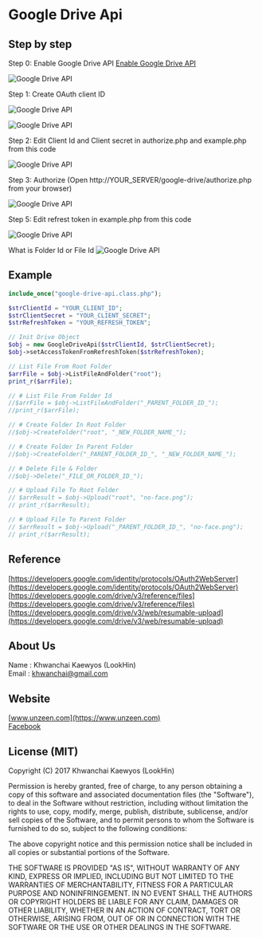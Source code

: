 # Google Drive Api

## Step by step

Step 0: Enable Google Drive API
[Enable Google Drive API](https://console.cloud.google.com/flows/enableapi?apiid=vision.googleapis.com&redirect=https://console.cloud.google.com)  

![Google Drive API](https://www.unzeen.com/github/google-drive-api/google-drive-api-01.jpg "Enable Google Drive API")

Step 1: Create OAuth client ID

![Google Drive API](https://www.unzeen.com/github/google-drive-api/google-drive-api-02.jpg "Enable Google Drive API")

![Google Drive API](https://www.unzeen.com/github/google-drive-api/google-drive-api-03.jpg "Enable Google Drive API")

Step 2: Edit Client Id and Client secret in authorize.php and example.php from this code

![Google Drive API](https://www.unzeen.com/github/google-drive-api/google-drive-api-04.jpg "Enable Google Drive API")


Step 3: Authorize (Open http://YOUR_SERVER/google-drive/authorize.php from your browser)

![Google Drive API](https://www.unzeen.com/github/google-drive-api/google-drive-api-05.jpg "Enable Google Drive API")


Step 5:  Edit refrest token in example.php from this code

![Google Drive API](https://www.unzeen.com/github/google-drive-api/google-drive-api-06.jpg "Google Drive API")

What is Folder Id or File Id
![Google Drive API](https://www.unzeen.com/github/google-drive-api/google-drive-api-07.jpg "Google Drive API")


## Example

```php
include_once("google-drive-api.class.php");

$strClientId = "YOUR_CLIENT_ID";
$strClientSecret = "YOUR_CLIENT_SECRET";
$strRefreshToken = "YOUR_REFRESH_TOKEN";

// Init Drive Object
$obj = new GoogleDriveApi($strClientId, $strClientSecret);
$obj->setAccessTokenFromRefreshToken($strRefreshToken);

// List File From Root Folder
$arrFile = $obj->ListFileAndFolder("root");
print_r($arrFile);

// # List File From Folder Id
//$arrFile = $obj->ListFileAndFolder("_PARENT_FOLDER_ID_");
//print_r($arrFile);

// # Create Folder In Root Folder
//$obj->CreateFolder("root", "_NEW_FOLDER_NAME_");

// # Create Folder In Parent Folder
//$obj->CreateFolder("_PARENT_FOLDER_ID_", "_NEW_FOLDER_NAME_");

// # Delete File & Folder
//$obj->Delete("_FILE_OR_FOLDER_ID_");

// # Upload File To Root Folder
// $arrResult = $obj->Upload("root", "no-face.png");
// print_r($arrResult);

// # Upload File To Parent Folder
// $arrResult = $obj->Upload("_PARENT_FOLDER_ID_", "no-face.png");
// print_r($arrResult);

```

## Reference
[https://developers.google.com/identity/protocols/OAuth2WebServer](https://developers.google.com/identity/protocols/OAuth2WebServer)  
[https://developers.google.com/drive/v3/reference/files](https://developers.google.com/drive/v3/reference/files)  
[https://developers.google.com/drive/v3/web/resumable-upload](https://developers.google.com/drive/v3/web/resumable-upload)  


## About Us
Name : Khwanchai Kaewyos (LookHin)  
Email : khwanchai@gmail.com

## Website
[www.unzeen.com](https://www.unzeen.com)  
[Facebook](https://www.facebook.com/LookHin)  


## License (MIT)

Copyright (C) 2017 Khwanchai Kaewyos (LookHin)

Permission is hereby granted, free of charge, to any person obtaining a copy of this software and associated documentation files (the "Software"), to deal in the Software without restriction, including without limitation the rights to use, copy, modify, merge, publish, distribute, sublicense, and/or sell copies of the Software, and to permit persons to whom the Software is furnished to do so, subject to the following conditions:

The above copyright notice and this permission notice shall be included in all copies or substantial portions of the Software.

THE SOFTWARE IS PROVIDED "AS IS", WITHOUT WARRANTY OF ANY KIND, EXPRESS OR IMPLIED, INCLUDING BUT NOT LIMITED TO THE WARRANTIES OF MERCHANTABILITY, FITNESS FOR A PARTICULAR PURPOSE AND NONINFRINGEMENT. IN NO EVENT SHALL THE AUTHORS OR COPYRIGHT HOLDERS BE LIABLE FOR ANY CLAIM, DAMAGES OR OTHER LIABILITY, WHETHER IN AN ACTION OF CONTRACT, TORT OR OTHERWISE, ARISING FROM, OUT OF OR IN CONNECTION WITH THE SOFTWARE OR THE USE OR OTHER DEALINGS IN THE SOFTWARE.
